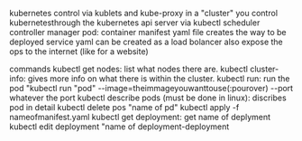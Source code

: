 kubernetes control via kublets and kube-proxy in a "cluster"
you control kubernetesthrough the kubernetes api server via kubectl
scheduler
controller manager
pod: container
manifest yaml file creates the way to be deployed
service yaml can be created as a load bolancer also expose the ops to the internet (like for a website)


commands
kubectl get nodes: list what nodes there are.
kubectl cluster-info: gives more info on what there is within the cluster. 
kubectl run: run the pod "kubectl run "pod" --image=theimmageyouwanttouse(:pourover) --port  whatever the port
kubectl describe pods (must be done in linux): discribes pod in detail 
kubectl delete pos "name of pd"
kubectl apply -f nameofmanifest.yaml
kubectl get deployment: get name of deplyment
kubectl edit deployment "name of deployment-deployment
